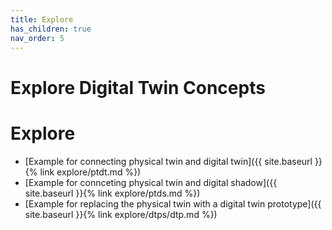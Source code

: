 ```yaml
---
title: Explore
has_children: true
nav_order: 5
---
```


# Explore Digital Twin Concepts


# Explore
* [Example for connecting physical twin and digital twin]({{ site.baseurl }}{% link explore/ptdt.md %})
* [Example for connceting physical twin and digital shadow]({{ site.baseurl }}{% link explore/ptds.md %})
* [Example for replacing the physical twin with a digital twin prototype]({{ site.baseurl }}{% link explore/dtps/dtp.md %})